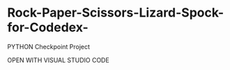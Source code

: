 # Rock-Paper-Scissors-Lizard-Spock-for-Codedex-
PYTHON Checkpoint Project

OPEN WITH VISUAL STUDIO CODE
